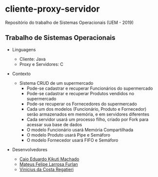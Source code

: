 # cliente-proxy-servidor

Repositório do trabalho de Sistemas Operacionais (UEM - 2019)

## Trabalho de Sistemas Operacionais

- Linguagens
    - Cliente: Java
    - Proxy e Servidores: C

- Contexto
    - Sistema CRUD de um supermercado
        - Pode-se cadastrar e recuperar Funcionários do supermercado
        - Pode-se cadastrar e recuperar Produtos vendidos no supermercado
        - Pode-se recuperar os Fornecedores do supermercado
        - Cada um dos modelos (Funcionário, Produto e Fornecedor) serão armazenados em memória, e em servidores diferentes
        - Cada servidor usará um processo filho, criado por Fork para acessar sua base de dados
        - O modelo Funcionário usará Memória Compartilhada
        - O modelo Produto usará Pipe e Semáforo
        - O modelo Fornecedor usará FIFO e Semáforo

- Desenvolvedores
    - [Caio Eduardo Kikuti Machado](https://github.com/Caiokikuti)
	- [Mateus Felipe Larrosa Furlan](https://github.com/furlanmateus)
	- [Vinícius da Costa Regatieri](https://github.com/Viniciusvcr)
